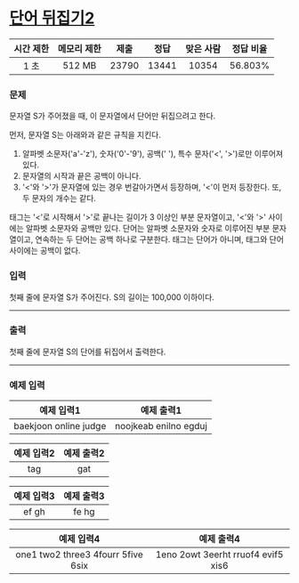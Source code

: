 # [단어 뒤집기2](https://www.acmicpc.net/problem/17413)

<div align = center>

| 시간 제한 | 메모리 제한 | 제출  | 정답  | 맞은 사람 | 정답 비율 |
| :-------: | :---------: | :---: | :---: | :-------: | :-------: |
|   1 초    |   512 MB    | 23790 | 13441 |   10354   |  56.803%  |

</div>

### 문제

문자열 S가 주어졌을 때, 이 문자열에서 단어만 뒤집으려고 한다.

먼저, 문자열 S는 아래와과 같은 규칙을 지킨다.

1. 알파벳 소문자('a'-'z'), 숫자('0'-'9'), 공백(' '), 특수 문자('<', '>')로만 이루어져 있다.
2. 문자열의 시작과 끝은 공백이 아니다.
3. '<'와 '>'가 문자열에 있는 경우 번갈아가면서 등장하며, '<'이 먼저 등장한다. 또, 두 문자의 개수는 같다.

태그는 '<'로 시작해서 '>'로 끝나는 길이가 3 이상인 부분 문자열이고, '<'와 '>' 사이에는 알파벳 소문자와 공백만 있다. 단어는 알파벳 소문자와 숫자로 이루어진 부분 문자열이고, 연속하는 두 단어는 공백 하나로 구분한다. 태그는 단어가 아니며, 태그와 단어 사이에는 공백이 없다.

### 입력

첫째 줄에 문자열 S가 주어진다. S의 길이는 100,000 이하이다.

---

### 출력

첫째 줄에 문자열 S의 단어를 뒤집어서 출력한다.

---

### 예제 입력

|      예제 입력1       |      예제 출력1       |
| :-------------------: | :-------------------: |
| baekjoon online judge | noojkeab enilno egduj |

|    예제 입력2    |    예제 출력2    |
| :--------------: | :--------------: |
| <open>tag<close> | <open>gat<close> |

|     예제 입력3      |     예제 출력3      |
| :-----------------: | :-----------------: |
| <ab cd>ef gh<ij kl> | <ab cd>fe hg<ij kl> |

|             예제 입력4             |             예제 출력4             |
| :--------------------------------: | :--------------------------------: |
| one1 two2 three3 4fourr 5five 6six | 1eno 2owt 3eerht rruof4 evif5 xis6 |
